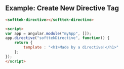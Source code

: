 ## Example: Create New Directive Tag

```html
<softtek-directive></softtek-directive>

<script>
var app = angular.module("myApp", []);
app.directive("softtekDirective", function() {
    return {
        template : "<h1>Made by a directive!</h1>"
    };
});
</script>
```
